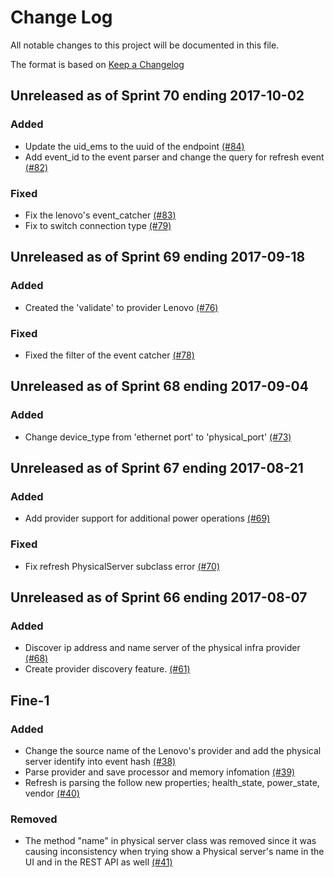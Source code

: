 # Change Log

All notable changes to this project will be documented in this file.

The format is based on [Keep a Changelog](http://keepachangelog.com/en/1.0.0/)


## Unreleased as of Sprint 70 ending 2017-10-02

### Added
- Update the uid_ems to the uuid of the endpoint [(#84)](https://github.com/ManageIQ/manageiq-providers-lenovo/pull/84)
- Add event_id to the event parser and change the query for refresh event [(#82)](https://github.com/ManageIQ/manageiq-providers-lenovo/pull/82)

### Fixed
- Fix the lenovo's event_catcher [(#83)](https://github.com/ManageIQ/manageiq-providers-lenovo/pull/83)
- Fix to switch connection type [(#79)](https://github.com/ManageIQ/manageiq-providers-lenovo/pull/79)

## Unreleased as of Sprint 69 ending 2017-09-18

### Added
- Created the 'validate' to provider Lenovo [(#76)](https://github.com/ManageIQ/manageiq-providers-lenovo/pull/76)

### Fixed
- Fixed the filter of the  event catcher [(#78)](https://github.com/ManageIQ/manageiq-providers-lenovo/pull/78)

## Unreleased as of Sprint 68 ending 2017-09-04

### Added
- Change device_type from 'ethernet port' to 'physical_port' [(#73)](https://github.com/ManageIQ/manageiq-providers-lenovo/pull/73)

## Unreleased as of Sprint 67 ending 2017-08-21

### Added
- Add provider support for additional power operations [(#69)](https://github.com/ManageIQ/manageiq-providers-lenovo/pull/69)

### Fixed
- Fix refresh PhysicalServer subclass error [(#70)](https://github.com/ManageIQ/manageiq-providers-lenovo/pull/70)

## Unreleased as of Sprint 66 ending 2017-08-07

### Added
- Discover ip address and name server of the physical infra provider [(#68)](https://github.com/ManageIQ/manageiq-providers-lenovo/pull/68)
- Create provider discovery feature. [(#61)](https://github.com/ManageIQ/manageiq-providers-lenovo/pull/61)

## Fine-1

### Added
- Change the source name of the Lenovo's provider and add the physical server identify into event hash [(#38)](https://github.com/ManageIQ/manageiq-providers-lenovo/pull/38)
- Parse provider and save processor and memory infomation [(#39)](https://github.com/ManageIQ/manageiq-providers-lenovo/pull/39)
- Refresh is parsing the follow new properties; health_state, power_state, vendor [(#40)](https://github.com/ManageIQ/manageiq-providers-lenovo/pull/40)

### Removed
- The method "name" in physical server class was removed since it was causing inconsistency when trying show a Physical server's name in the UI and in the REST API as well [(#41)](https://github.com/ManageIQ/manageiq-providers-lenovo/pull/41)
